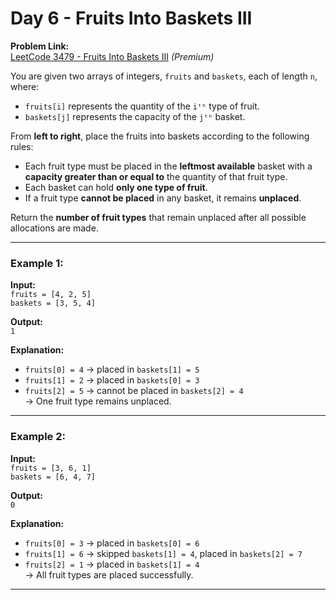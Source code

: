 # Day 6 - Fruits Into Baskets III

**Problem Link:**  
[LeetCode 3479 - Fruits Into Baskets III](https://leetcode.com/problems/fruits-into-baskets-iii/) *(Premium)*

You are given two arrays of integers, `fruits` and `baskets`, each of length `n`, where:

- `fruits[i]` represents the quantity of the `iᵗʰ` type of fruit.
- `baskets[j]` represents the capacity of the `jᵗʰ` basket.

From **left to right**, place the fruits into baskets according to the following rules:

- Each fruit type must be placed in the **leftmost available** basket with a **capacity greater than or equal to** the quantity of that fruit type.
- Each basket can hold **only one type of fruit**.
- If a fruit type **cannot be placed** in any basket, it remains **unplaced**.

Return the **number of fruit types** that remain unplaced after all possible allocations are made.

---

### Example 1:

**Input:**  
`fruits = [4, 2, 5]`  
`baskets = [3, 5, 4]`

**Output:**  
`1`

**Explanation:**  
- `fruits[0] = 4` → placed in `baskets[1] = 5`  
- `fruits[1] = 2` → placed in `baskets[0] = 3`  
- `fruits[2] = 5` → cannot be placed in `baskets[2] = 4`  
→ One fruit type remains unplaced.

---

### Example 2:

**Input:**  
`fruits = [3, 6, 1]`  
`baskets = [6, 4, 7]`

**Output:**  
`0`

**Explanation:**  
- `fruits[0] = 3` → placed in `baskets[0] = 6`  
- `fruits[1] = 6` → skipped `baskets[1] = 4`, placed in `baskets[2] = 7`  
- `fruits[2] = 1` → placed in `baskets[1] = 4`  
→ All fruit types are placed successfully.

---


